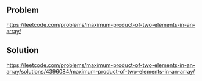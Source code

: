 ## Problem
https://leetcode.com/problems/maximum-product-of-two-elements-in-an-array/

## Solution
https://leetcode.com/problems/maximum-product-of-two-elements-in-an-array/solutions/4396084/maximum-product-of-two-elements-in-an-array/